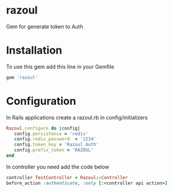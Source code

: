 # razoul
Gem for generate token to Auth

# Installation
To use this gem add this line in your Gemfile
```ruby
gem 'razoul'
```
# Configuration
In Rails applications create a razoul.rb in config/initializers
```ruby
Razoul.configure do |config|
   config.persistence = 'redis'
   config.redis_password  = '1234'
   config.token_key = 'Razoul_Auth'
   config.prefix_token = 'RAZOUL'
end

```

In controller you need add the code below

```ruby
controller TestController < Razoul::Controller
before_action :authenticate, :only [:<controller api action>]
```

